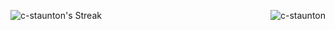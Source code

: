 ![c-staunton's Streak](https://github-readme-streak-stats.herokuapp.com/?user=c-staunton&theme=dark&hide_border=false) <img src="https://komarev.com/ghpvc/?username=c-staunton&label=Profile%20views&color=0e75b6&style=flat" alt="c-staunton" align="right"/>



<!--
**c-staunton/c-staunton** is a ✨ _special_ ✨ repository because its `README.md` (this file) appears on your GitHub profile.

Here are some ideas to get you started:

- 🔭 I’m currently working on ...
- 🌱 I’m currently learning ...
- 👯 I’m looking to collaborate on ...
- 🤔 I’m looking for help with ...
- 💬 Ask me about ...
- 📫 How to reach me: ...
- 😄 Pronouns: ...
- ⚡ Fun fact: ...
-->
